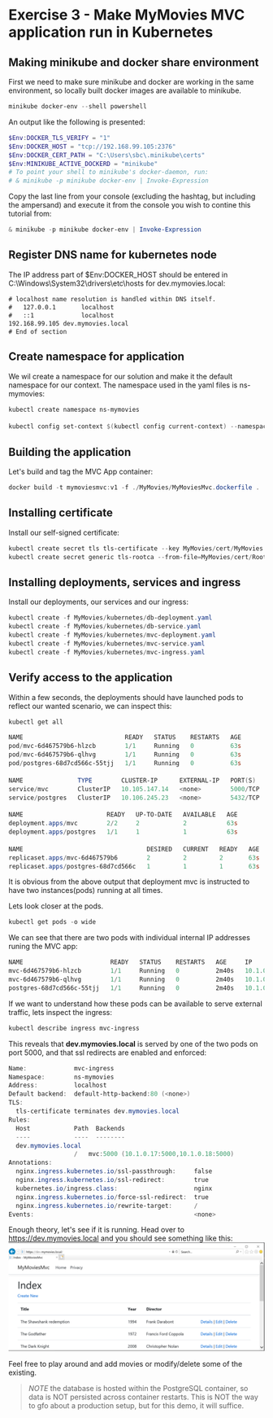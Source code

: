 # Exercise 3 - Make MyMovies MVC application run in Kubernetes

## Making minikube and docker share environment

First we need to make sure minikube and docker are working in the same environment, so locally built docker images are available to minikube.

```powershell
minikube docker-env --shell powershell
```

An output like the following is presented:

```powershell
$Env:DOCKER_TLS_VERIFY = "1"
$Env:DOCKER_HOST = "tcp://192.168.99.105:2376"
$Env:DOCKER_CERT_PATH = "C:\Users\sbc\.minikube\certs"
$Env:MINIKUBE_ACTIVE_DOCKERD = "minikube"
# To point your shell to minikube's docker-daemon, run:
# & minikube -p minikube docker-env | Invoke-Expression
```

Copy the last line from your console (excluding the hashtag, but including the ampersand) and execute it from the console you wish to contine this tutorial from:

```powershell
& minikube -p minikube docker-env | Invoke-Expression
```

## Register DNS name for kubernetes node

The IP address part of $Env:DOCKER_HOST should be entered in C:\Windows\System32\drivers\etc\hosts for dev.mymovies.local:

```config
# localhost name resolution is handled within DNS itself.
#	127.0.0.1       localhost
#	::1             localhost
192.168.99.105 dev.mymovies.local
# End of section
```

## Create namespace for application

We wil create a namespace for our solution and make it the default namespace for our context. The namespace used in the yaml files is ns-mymovies:

```powershell
kubectl create namespace ns-mymovies

kubectl config set-context $(kubectl config current-context) --namespace=ns-mymovies
```

## Building the application

Let's build and tag the MVC App container:

```powershell
docker build -t mymoviesmvc:v1 -f ./MyMovies/MyMoviesMvc.dockerfile .
```

## Installing certificate

Install our self-signed certificate:

```powershell
kubectl create secret tls tls-certificate --key MyMovies/cert/MyMovies.key --cert MyMovies/cert/MyMovies.crt
kubectl create secret generic tls-rootca --from-file=MyMovies/cert/RootCA.crt
```

## Installing deployments, services and ingress

Install our deployments, our services and our ingress:

```powershell
kubectl create -f MyMovies/kubernetes/db-deployment.yaml
kubectl create -f MyMovies/kubernetes/db-service.yaml
kubectl create -f MyMovies/kubernetes/mvc-deployment.yaml
kubectl create -f MyMovies/kubernetes/mvc-service.yaml
kubectl create -f MyMovies/kubernetes/mvc-ingress.yaml
```

## Verify access to the application

Within a few seconds, the deployments should have launched pods to reflect our wanted scenario, we can inspect this:

```powershell
kubectl get all
```

```powershell
NAME                            READY   STATUS    RESTARTS   AGE
pod/mvc-6d467579b6-hlzcb        1/1     Running   0          63s
pod/mvc-6d467579b6-qlhvg        1/1     Running   0          63s
pod/postgres-68d7cd566c-55tjj   1/1     Running   0          63s

NAME               TYPE        CLUSTER-IP      EXTERNAL-IP   PORT(S)    AGE
service/mvc        ClusterIP   10.105.147.14   <none>        5000/TCP   63s
service/postgres   ClusterIP   10.106.245.23   <none>        5432/TCP   63s

NAME                       READY   UP-TO-DATE   AVAILABLE   AGE
deployment.apps/mvc        2/2     2            2           63s
deployment.apps/postgres   1/1     1            1           63s

NAME                                  DESIRED   CURRENT   READY   AGE
replicaset.apps/mvc-6d467579b6        2         2         2       63s
replicaset.apps/postgres-68d7cd566c   1         1         1       63s
```

It is obvious from the above output that deployment mvc is instructed to have two instances(pods) running at all times.

Lets look closer at the pods.

```powershell
kubectl get pods -o wide
```

We can see that there are two pods with individual internal IP addresses runing the MVC app:

```powershell
NAME                        READY   STATUS    RESTARTS   AGE     IP          NODE             NOMINATED NODE   READINESS GATES
mvc-6d467579b6-hlzcb        1/1     Running   0          2m40s   10.1.0.18   docker-desktop   <none>           <none>
mvc-6d467579b6-qlhvg        1/1     Running   0          2m40s   10.1.0.17   docker-desktop   <none>           <none>
postgres-68d7cd566c-55tjj   1/1     Running   0          2m40s   10.1.0.13   docker-desktop   <none>           <none>
```

If we want to understand how these pods can be available to serve external traffic, lets inspect the ingress:

```powershell
kubectl describe ingress mvc-ingress
```

This reveals that **dev.mymovies.local** is served by one of the two pods on port 5000, and that ssl redirects are enabled and enforced:

```powershell
Name:             mvc-ingress
Namespace:        ns-mymovies
Address:          localhost
Default backend:  default-http-backend:80 (<none>)
TLS:
  tls-certificate terminates dev.mymovies.local
Rules:
  Host            Path  Backends
  ----            ----  --------
  dev.mymovies.local
                  /   mvc:5000 (10.1.0.17:5000,10.1.0.18:5000)
Annotations:
  nginx.ingress.kubernetes.io/ssl-passthrough:     false
  nginx.ingress.kubernetes.io/ssl-redirect:        true
  kubernetes.io/ingress.class:                     nginx
  nginx.ingress.kubernetes.io/force-ssl-redirect:  true
  nginx.ingress.kubernetes.io/rewrite-target:      /
Events:                                            <none>
```

Enough theory, let's see if it is running. Head over to <https://dev.mymovies.local> and you should see something like this:
![MyMovies](Images/mymovies.png)

Feel free to play around and add movies or modify/delete some of the existing.

> _*NOTE*_ the database is hosted within the PostgreSQL container, so data is NOT persisted across container restarts. This is NOT the way to gfo about a production setup, but for this demo, it will suffice.

